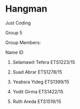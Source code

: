 # Hangman

Just Coding

Group 5

Group Members:

   Name                                          ID
   
1. Selamawit Tefera                         ETS1223/15

2. Suad Abrar                               ETS1278/15

3. Yeabsra Yideg                            ETS1399/15

4. Yodit Girma                              ETS1422/15

5. Ruth Areda                               ETS1519/15

